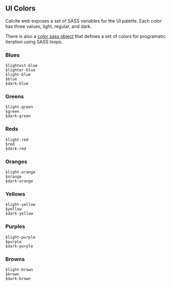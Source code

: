 ## UI Colors
Calcite web exposes a set of SASS variables for the UI palette. Each color has three values, light, regular, and dark.

There is also a [color sass object](/sass/#colors) that defines a set of colors for programatic iteration using SASS loops.

### Blues
<!-- SAMPLE COLOR BLOCKS YO WATCH OUT -->
<div class="block-group block-group-5-up">
  <div class="block">
    <div class="color-sample lightest-blue"></div>
	<code>$lightest-blue</code>
  </div>
  <div class="block">
    <div class="color-sample lighter-blue"></div>
	<code>$lighter-blue</code>
  </div>
  <div class="block">
    <div class="color-sample light-blue"></div>
	<code>$light-blue</code>
  </div>
  <div class="block">
    <div class="color-sample blue"></div>
	<code>$blue</code>
  </div>
  <div class="block">
    <div class="color-sample dark-blue"></div>
	<code>$dark-blue</code>
  </div>
</div>

### Greens
<div class="block-group block-group-3-up">
	<div class="block">
		<div class="color-sample light-green  "></div>
		<code>$light-green  </code>
	</div>
	<div class="block">
		<div class="color-sample green        "></div>
		<code>$green        </code>
	</div>
	<div class="block">
		<div class="color-sample dark-green   "></div>
		<code>$dark-green   </code>
	</div>
</div>

### Reds
<div class="block-group block-group-3-up">
	<div class="block">
		<div class="color-sample light-red    "></div>
		<code>$light-red    </code>
	</div>
	<div class="block">
		<div class="color-sample red          "></div>
		<code>$red          </code>
	</div>
	<div class="block">
		<div class="color-sample dark-red     "></div>
		<code>$dark-red     </code>
	</div>
</div>

### Oranges
<div class="block-group block-group-3-up">
	<div class="block">
		<div class="color-sample light-orange "></div>
		<code>$light-orange </code>
	</div>
	<div class="block">
		<div class="color-sample orange       "></div>
		<code>$orange       </code>
	</div>
	<div class="block">
		<div class="color-sample dark-orange  "></div>
		<code>$dark-orange  </code>
	</div>
</div>

### Yellows
<div class="block-group block-group-3-up">
	<div class="block">
		<div class="color-sample light-yellow "></div>
		<code>$light-yellow </code>
	</div>
	<div class="block">
		<div class="color-sample yellow       "></div>
		<code>$yellow       </code>
	</div>
	<div class="block">
		<div class="color-sample dark-yellow  "></div>
		<code>$dark-yellow  </code>
	</div>
</div>

### Purples
<div class="block-group block-group-3-up">
	<div class="block">
		<div class="color-sample light-purple "></div>
		<code>$light-purple </code>
	</div>
	<div class="block">
		<div class="color-sample purple       "></div>
		<code>$purple       </code>
	</div>
	<div class="block">
		<div class="color-sample dark-purple  "></div>
		<code>$dark-purple  </code>
	</div>
</div>

### Browns
<div class="block-group block-group-3-up">
	<div class="block">
		<div class="color-sample light-brown  "></div>
		<code>$light-brown  </code>
	</div>
	<div class="block">
		<div class="color-sample brown        "></div>
		<code>$brown        </code>
	</div>
	<div class="block">
		<div class="color-sample dark-brown   "></div>
		<code>$dark-brown   </code>
	</div>
</div>